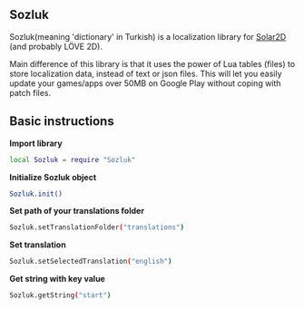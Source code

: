 ## Sozluk

Sozluk(meaning 'dictionary' in Turkish) is a localization library for [Solar2D](https://solar2d.com/) (and probably LÖVE 2D). 

Main difference of this library is that it uses the power of Lua tables (files) to store localization data, instead of text or json files. This will let you easily update your games/apps over 50MB on Google Play without coping with patch files.


## Basic instructions
**Import library**
```sh
local Sozluk = require "Sozluk"
```

**Initialize Sozluk object**
```sh
Sozluk.init()
```

**Set path of your translations folder**
```sh
Sozluk.setTranslationFolder("translations")
```

**Set translation**
```sh
Sozluk.setSelectedTranslation("english")
```

**Get string with key value**
```sh
Sozluk.getString("start")
```
